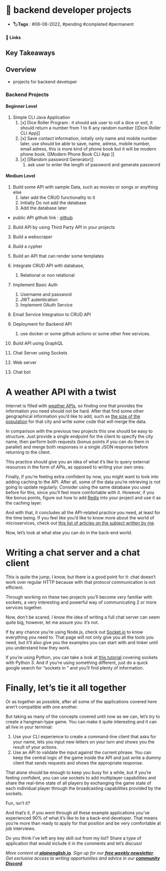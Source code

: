 # 📑 backend developer projects

- **🏷️Tags** : #06-06-2022,  #pending #completed #permanent

#### 🔗 Links


## Key Takeaways

## Overview
- projects for backend developer



### Backend Projects

#### Beginner Level
1. Simple CLI Java Application
	1. [x] Dice Roller Program : it should ask user to roll a dice or exit, it should return a number from 1 to 6 any random number [[Dice-Roller CLI App]]
	2. [x] Save contact information, initally only name and mobile number later, use should be able to save, name, adress, mobile number, email adress, this is more kind of phone book but it will be modern phone book. [[Modern Phone Book CLI App  ]]
	3. [x] [[Random password Generator]]  
		1.  ask user to enter the length of password and generate password 


#### Medium Level 
1. Build some API with sample Data, such as movies or songs or anything else
	1. later add the CRUD functionality to it 
	2. Initially Do not add the database
	3. Add the database later

- public API github link : [github](https://github.com/public-apis/public-apis)

2. Build API by using Third Party API in your projects

3. Build a webscraper

4. Build a cypher

5. Build an API that can render some templates

6. Integrate CRUD API with database,
	1. Relational or non relational

7. Implement Basic Auth
	1. Username and password
	2. JWT autentication
	3. Implement OAuth Service 

8. Email Service Integration to CRUD API

9. Deployment for Backend API
	1. use docker or some github actions or some other free services.

10. Build API using GraphQL

11. Chat Server using Sockets

12. Web server 

13. Chat bot



# A weather API with a twist

Internet is filled with [weather APIs](https://www.weatherapi.com/), so finding one that provides the information you need should not be hard. After that find some other geographical information you’d like to add, such as [the size of the population](https://countriesnow.space/) for that city and write some code that will merge the data.

In comparison with the previous two projects this one should be easy to structure. Just provide a single endpoint for the client to specify the city name, then perform both requests (bonus points if you can do them in parallel) and merge both responses in a single JSON response before returning to the client.

This practice should give you an idea of what it’s like to query external resources in the form of APIs, as opposed to writing your own ones.

Finally, if you’re feeling extra confident by now, you might want to look into adding caching to the API. After all, some of the data you’re retrieving is not going to update regularly. Consider using the same database you used before for this, since you’ll feel more comfortable with it. However, if you like bonus points, figure out how to add [Redis](http://redis.io/) into your project and use it as the caching layer.

And with that, it concludes all the API-related practice you need, at least for the time being. If you feel like you’d like to know more about the world of microservices, check out [this list of articles on the subject written by me](https://deleteman123.medium.com/list/microservices-1bdacffee603).

Now, let’s look at what else you can do in the back-end world.

# Writing a chat server and a chat client

This is quite the jump, I know, but there is a good point for it: chat doesn’t work over regular HTTP because with that protocol communication is not efficient.

Through working on these two projects you’ll become very familiar with sockets, a very interesting and powerful way of communicating 2 or more services together.

Now, don’t be scared, I know the idea of writing a full chat server can seem quite big, however, let me assure you: it’s not.

If by any chance you’re using Node.js, check out [Socket.io](https://socket.io/) to know everything you need to. That page will not only give you all the tools you need, but it’ll also give you the examples you can start with and tinker until you understand how they work.

If you’re using Python, you can take a look at [this tutorial](https://pythonprogramming.net/sockets-tutorial-python-3/) covering sockets with Python 3. And if you’re using something different, just do a quick google search for “sockets in <enter your programming language here>” and you’ll find plenty of information.

# Finally, let’s tie it all together

Or as together as possible, after all some of the applications covered here aren’t compatible with one another.

But taking as many of the concepts covered until now as we can, let’s try to create a hangman-type game. You can make it quite interesting and it can all live in your terminal:

1.  Use your CLI experience to create a command-line client that asks for your name, lets you input new letters on your turn and shows you the result of your actions.
2.  Use an API to validate the input against the current phrase. You can keep the central logic of the game inside the API and just write a dummy client that sends requests and shows the appropriate response.

That alone should be enough to keep you busy for a while, but if you’re feeling confident, you can use sockets to add multiplayer capabilities and share the real-time state of all players by exchanging the game state of each individual player through the broadcasting capabilities provided by the sockets.

Fun, isn’t it?

And that’s it, if you went through all these example applications you’ve experienced 90% of what it’s like to be a back-end developer. That means you’re more than ready to apply for that position and be very comfortable at job interviews.

Do you think I’ve left any key skill out from my list? Share a type of application that would include it in the comments and let’s discuss!

_More content at_ [**_plainenglish.io_**](http://plainenglish.io/)_. Sign up for our_ [**_free weekly newsletter_**](http://newsletter.plainenglish.io/)_. Get exclusive access to writing opportunities and advice in our_ [**_community Discord_**](https://discord.gg/GtDtUAvyhW)_._


